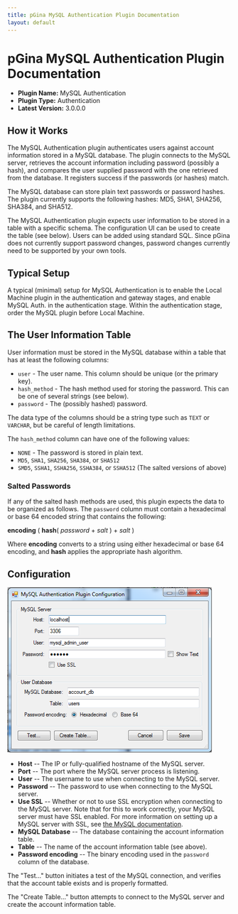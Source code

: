 ```yaml
---
title: pGina MySQL Authentication Plugin Documentation
layout: default
---
```


pGina MySQL Authentication Plugin Documentation
===================

* **Plugin Name:** MySQL Authentication
* **Plugin Type:** Authentication
* **Latest Version:** 3.0.0.0

How it Works
-----------------

The MySQL Authentication plugin authenticates users against account information stored in a 
MySQL database.  The plugin connects to the MySQL server, retrieves the account information
including password (possibly a hash), and compares the user supplied password with the one
retrieved from the database.  It registers success if the passwords (or hashes) match.

The MySQL database can store plain text passwords or password hashes.  The plugin currently 
supports the following hashes: MD5, SHA1, SHA256, SHA384, and SHA512.

The MySQL Authentication plugin expects user information to be stored in a table with a 
specific schema.  The configuration UI can be used to create the table (see below).  Users
can be added using standard SQL.  Since pGina does not currently support password changes,
password changes currently need to be supported by your own tools.

Typical Setup
-------------------

A typical (minimal) setup for MySQL Authentication is to enable the Local Machine plugin in the 
authentication and gateway stages, and enable MySQL Auth. in the authentication stage.  Within the 
authentication stage, order the MySQL plugin before Local Machine.

The User Information Table
-----------------------------

User information must be stored in the MySQL database within a table that has
at least the following columns:

* `user` - The user name.  This column should be unique (or the primary key).
* `hash_method` - The hash method used for storing the password.  This can be one
   of several strings (see below).
* `password` - The (possibly hashed) password.

The data type of the columns should be a string type such as `TEXT` or `VARCHAR`, 
but be careful of length limitations.

The `hash_method` column can have one of the following values:

* `NONE` - The password is stored in plain text.
* `MD5`, `SHA1`, `SHA256`, `SHA384`, or `SHA512`
* `SMD5`, `SSHA1`, `SSHA256`, `SSHA384`, or `SSHA512` (The salted versions of above)

### Salted Passwords

If any of the salted hash methods are used, this plugin expects the data to be
organized as follows.  The `password` column must contain a hexadecimal or
base 64 encoded string that contains the following:

**encoding** ( **hash**( *password* + *salt* ) + *salt* )

Where **encoding** converts to a string using either hexadecimal or base 64 
encoding, and **hash** applies the appropriate hash algorithm.

Configuration
-------------------

![MySQL Auth Configuration](images/mysql_auth_config.png)

* **Host** -- The IP or fully-qualified hostname of the MySQL server.
* **Port** -- The port where the MySQL server process is listening.
* **User** -- The username to use when connecting to the MySQL server.
* **Password** -- The password to use when connecting to the MySQL server.
* **Use SSL** -- Whether or not to use SSL encryption when connecting to the MySQL server.
Note that for this to work correctly, your MySQL server must have SSL enabled.  For more 
information on setting up a MySQL server with SSL, see 
[the MySQL documentation](http://dev.mysql.com/doc/refman/5.1/en/secure-connections.html).
* **MySQL Database** -- The database containing the account information table.
* **Table** -- The name of the account information table (see above).
* **Password encoding** -- The binary encoding used in the `password` column of
the database.

The "Test..." button initiates a test of the MySQL connection, and verifies that the account
table exists and is properly formatted.

The "Create Table..." button attempts to connect to the MySQL server and create the account
information table.